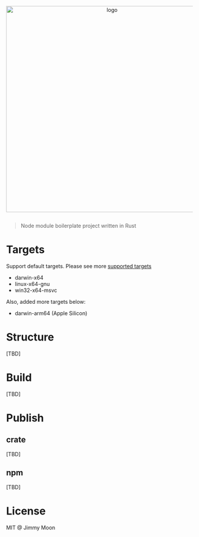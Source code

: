 <p align="center" style="margin-bottom:2em">
  <img width="556" alt="logo" src="https://user-images.githubusercontent.com/124117/148083847-950c4ca8-836d-4fab-9cd9-c61b9e10fb68.png">
</p>

> Node module boilerplate project written in Rust

# Targets

Support default targets. Please see more [supported targets](https://napi.rs/#platform-support)

- darwin-x64
- linux-x64-gnu
- win32-x64-msvc

Also, added more targets below:

- darwin-arm64 (Apple Silicon)

# Structure

[TBD]

# Build

[TBD]

# Publish

## crate

[TBD]

## npm

[TBD]

# License

MIT @ Jimmy Moon
